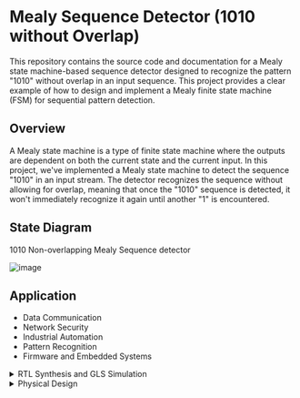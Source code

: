 # Mealy Sequence Detector (1010 without Overlap)
This repository contains the source code and documentation for a Mealy state machine-based sequence detector designed to recognize the pattern "1010" without overlap in an input sequence. This project provides a clear example of how to design and implement a Mealy finite state machine (FSM) for sequential pattern detection.

## Overview
A Mealy state machine is a type of finite state machine where the outputs are dependent on both the current state and the current input. In this project, we've implemented a Mealy state machine to detect the sequence "1010" in an input stream. The detector recognizes the sequence without allowing for overlap, meaning that once the "1010" sequence is detected, it won't immediately recognize it again until another "1" is encountered.

## State Diagram

1010 Non-overlapping Mealy Sequence detector



![image](https://github.com/JBavitha/pes_sdw/assets/142578450/f5ad4b29-5984-475b-8d80-4b01c9a8a05a)

## Application
- Data Communication
- Network Security
- Industrial Automation
- Pattern Recognition
- Firmware and Embedded Systems

<details>

<summary>RTL Synthesis and GLS Simulation</summary>



## Tools Used in RTL to GLS flow are:

1.iVerilog:
- A free and open-source Verilog simulation and synthesis tool.
- Part of the Icarus Verilog project.
- Utilized for simulating Verilog hardware description language code.
- It enables testing the design using a test bench, which applies stimulus to verify the functionality.
- Monitors input changes and evaluates corresponding output responses.

2.GTKwave:
- A free and open-source waveform viewer.
- Mainly used for visualizing simulation results produced by digital simulation tools such as Icarus Verilog.

3.Yosys:
- An open-source framework designed for Verilog RTL synthesis.
- Widely employed in digital design for converting high-level digital circuit descriptions into gate-level representations.
- Helps transform behavioral descriptions (e.g., Verilog code) into netlists, offering detailed information about the digital logic through gates and their connections.

## Functional Simulation 

To clone the repository use the below command 

```
git clone https://github.com/JBavitha/pes_sdw
```
Both the Verilog code and its corresponding testbench are loaded into the iVerilog tool.

```
vim pes_sdw.v
vim pes_sdw_tb.v
iverilog pes_sdw.v pes_sdw_tb.v
./a.out
gtkwave pes_sdw_tb.vcd

```



![Screenshot from 2023-10-21 14-52-18](https://github.com/JBavitha/pes_sdw/assets/142578450/04683d8c-aa6f-4e6e-bf60-8132f97c132b)

![Screenshot from 2023-10-21 14-44-18](https://github.com/JBavitha/pes_sdw/assets/142578450/57f07cdd-1fef-4f94-9798-419b74aaefe5)

![Screenshot from 2023-10-21 14-48-49](https://github.com/JBavitha/pes_sdw/assets/142578450/5211fbae-fc20-473e-970b-e123fad6ed2d)


**Pre synthesis Simulation result**

![Screenshot from 2023-10-21 11-54-46](https://github.com/JBavitha/pes_sdw/assets/142578450/a64737bc-8af7-4df3-9c0a-0655fd25f444)


## RTL Synthesis

```
read_liberty -lib ../lib/sky130_fd_sc_hd__tt_025C_1v80.lib
read_verilog pes_sdw.v
synth -top pes_sdw

```

![image](https://github.com/JBavitha/pes_sdw/assets/142578450/15f08c25-f610-42f1-bcd6-214167712107)

![image](https://github.com/JBavitha/pes_sdw/assets/142578450/e5f4cf9e-1d4a-4340-862c-c248de42372c)


To view the netlist

```
 abc -liberty -lib ./lib/sky130_fd_sc_hd__tt_025C_1v80.lib
 show

```

![Screenshot from 2023-10-21 12-02-53](https://github.com/JBavitha/pes_sdw/assets/142578450/62757a48-a0c2-4591-bf99-94b2914cd310)

To get .net 
```
write_verilog pes_sdw_net.v
!vim pes_sdw_net.v

```

![image](https://github.com/JBavitha/pes_sdw/assets/142578450/4df29d9c-a985-463b-85f8-0a38ab7649e6)


![image](https://github.com/JBavitha/pes_sdw/assets/142578450/c20a5362-86d0-4e69-9e62-65c9db06bc22)


To get even more simpler code type the following commands 

```
write_verilog -noattr pes_sdw_net.v
!vim pes_sdw_net.v

```

![image](https://github.com/JBavitha/pes_sdw/assets/142578450/f62f23de-03bb-40b7-94f1-8561c057ec22)

## GLS(Gate Level Simulation)

```
iverilog ../my_lib/verilog_model/primitives.v ../my_lib/verilog_model/sky130_fd_sc_hd.v pes_sdw_net.v tb_pes_sdw.v
```

![image](https://github.com/JBavitha/pes_sdw/assets/142578450/bbc59e49-52b6-4853-86c3-e5f6ffab2ad5)


```
./a.out
gtkwave pes_sdw_tb.vcd 
```
![Screenshot from 2023-10-21 12-10-08](https://github.com/JBavitha/pes_sdw/assets/142578450/c628d6b0-404a-4a61-8efb-23a7a9847545)

</details>

<details>

<summary>Physical Design</summary>



# Physical design 

- Physical design is the essential procedure that converts an abstract depiction of an electronic system, like an integrated circuit or computer chip, into a practical layout fit for manufacturing. This intricate process involves a series of stages for organizing and structuring different components, such as transistors, wiring, and connections, on a semiconductor material.

**Key facts of physical design encompass:**

 - Floorplanning: Defining the spatial arrangement of components and modules within the chip's layout.
 - Placement: Positioning individual elements like transistors and logic gates efficiently on the semiconductor substrate.
 - Routing: Establishing the interconnections or wiring between these components to facilitate data flow.
 - Clock Tree Synthesis (CTS): Structuring the clock distribution network to ensure precise synchronization throughout the chip.
 - Power Planning: Managing power distribution and consumption to maintain optimal operation and minimize energy usage.
 - Signal Integrity Analysis: Assessing the integrity of signals during transmission to prevent interference or distortion.
 - Timing Analysis: Evaluating the timing of signal propagation to meet performance requirements and minimize delays.
 - Design for Testability (DFT): Incorporating features that simplify testing and fault detection during chip production.
 - Physical Verification: Conducting rigorous checks to confirm that the physical design adheres to design rules and is free from errors.
 - Package Design: Creating the external packaging of the chip, considering factors like heat dissipation and connectivity.

## Installation of tools:

**Openlane and Docker**

- Follow the steps in the below link to install Docker
  https://docs.docker.com/engine/install/ubuntu/

- To install Openlane2
  https://openlane.readthedocs.io/en/latest/getting_started/installation/installation_ubuntu.html

### Magic

- Follow the below steps to install magic

```
git clone https://github.com/RTimothyEdwards/magic  
$ sudo apt-get install m4  
$ sudo apt-get install tcl-dev  
$ sudo apt-get install tk-dev  
$ sudo apt-get install blt  
$ sudo apt-get install freeglut3  
$ sudo apt-get install libglut3  
$ sudo apt-get install libglu1-mesa-dev  
$ sudo apt-get install libgl1-mesa-dev  
$ sudo apt-get install csh  
$ ./configure  
$ make  
$ make install
```

### Step 1
- To begin the physical design process, we must create the design file for the "pes_sdw" project. This entails having the "pes_sdw.v" file and access to the Skywater Process Design Kit (PDK), which contains all the necessary foundry-provided PDK-related files. To accomplish this, we follow these steps within the Openlane design directory:
- Create a folder called "pes_sdw" within the design directory.
- Within the "pes_sdw" folder, establish two subfolders named "src" and "config.json".
- To make the config.json file we type the following: vim config.json

```config.json``` looks like 


![image](https://github.com/JBavitha/pes_sdw/assets/142578450/1a2e13a0-54ad-492a-82c4-231dd925c983)


- after this, we go to the src file and add the pes_sdw.v file that we generated from Yosys in RTL synthesis and the required PDKs for our design.

### Step 2

- we invoke the openlane.

```
cd OpenLane
make mount
./flow.tcl -interactive
package require openlane 0.9
prep -design pes_sdw
```


<img width="604" alt="image" src="https://github.com/JBavitha/pes_sdw/assets/142578450/0ea08725-c509-46b0-84e5-a2d1688ee621">


![image](https://github.com/JBavitha/pes_sdw/assets/142578450/93ba2e58-633e-42be-a5a0-7179152fad58)


```run_synthesis```

<img width="610" alt="image" src="https://github.com/JBavitha/pes_sdw/assets/142578450/3307d948-871f-4412-97fb-69cbfdaf4c94">

- We can find the following synthesis report file in

```Openlane/designs/pes_sdw/runs/<latest_run>/reports/synthesis```

<img width="448" alt="image" src="https://github.com/JBavitha/pes_sdw/assets/142578450/a1dab21c-b818-47c2-bb17-1375a0f0925a">


## FLOORPLAN

```run_floorplan```


- To locate pes_sdw.def file for floorplan we type following command
```
cd OpenLane/designs/pes_sdw/runs/RUN_2023.11.03_05.32.49/results/floorplan
ls
```
![Screenshot from 2023-11-03 18-28-49](https://github.com/JBavitha/pes_sdw/assets/142578450/2a670b2c-ca32-49e0-a187-acaf155d3225)


- now to view the floorplan we type the following command:

```
cd OpenLane/designs/pes_sdw/runs/RUN_2023.11.03_05.32.49/results/floorplan
magic -T /home/bavitha/.volare/sky130A/libs.tech/magic/sky130A.tech lef read ../../tmp/merged.nom.lef def read pes_sdw.def &
```

<img width="475" alt="Screenshot 2023-11-03 134156" src="https://github.com/JBavitha/pes_sdw/assets/142578450/778adc35-786c-489a-9b79-41a6904029a7">


<img width="471" alt="Screenshot 2023-11-03 134233" src="https://github.com/JBavitha/pes_sdw/assets/142578450/831c37b2-91e3-4d91-a219-ea9e220ece7a">


<img width="484" alt="Screenshot 2023-11-03 134317" src="https://github.com/JBavitha/pes_sdw/assets/142578450/f4f8f81a-1e93-4504-8602-8c3ee4f356cd">


## PLACEMENT:

```run_placement```

- Follow the below steps
```
cd OpenLane/designs/pes_sdw/runs/RUN_2023.11.03_05.32.49/results/placement
magic -T /home/bavitha/.volare/sky130A/libs.tech/magic/sky130A.tech lef read ../../tmp/merged.nom.lef def read pes_sdw.def &

```

<img width="476" alt="Screenshot 2023-11-03 134801" src="https://github.com/JBavitha/pes_sdw/assets/142578450/17ea5c8d-6b31-46a5-9796-61df13790e15">


<img width="476" alt="Screenshot 2023-11-03 134826" src="https://github.com/JBavitha/pes_sdw/assets/142578450/7d89503b-b1bd-4d53-a171-918c559db244">


**placement statistics**


```Openlane/designs/pes_sdw/runs/<latest run>/logs/placement```


<img width="450" alt="image" src="https://github.com/JBavitha/pes_sdw/assets/142578450/757243ff-8bc0-4652-9267-2840671a1ed7">


### ROUTING:

```run_routing```

- follow below steps
```
cd OpenLane/designs/pes_sdw/runs/RUN_2023.11.03_05.32.49/results/routing
magic -T /home/bavitha/.volare/sky130A/libs.tech/magic/sky130A.tech lef read ../../tmp/merged.nom.lef def read pes_sdw.def &

```


<img width="478" alt="Screenshot 2023-11-03 135031" src="https://github.com/JBavitha/pes_sdw/assets/142578450/1050fd08-d552-470a-b8f1-d1bb1e3ac5b0">


<img width="478" alt="Screenshot 2023-11-03 135109" src="https://github.com/JBavitha/pes_sdw/assets/142578450/5c10d76c-7ad3-462f-a89a-94ceee616820">


<img width="485" alt="Screenshot 2023-11-03 135147" src="https://github.com/JBavitha/pes_sdw/assets/142578450/30e4eaef-b67d-4675-ba6e-c17650e4b3f0">


**Routing analysis**

```Openlane/designs/pes_bc/runs/<latest run>/logs/routing```

<img width="449" alt="image" src="https://github.com/JBavitha/pes_sdw/assets/142578450/9ae64a25-12d1-4147-a0c9-32fe6fc1ac76">


<img width="449" alt="image" src="https://github.com/JBavitha/pes_sdw/assets/142578450/99a07c73-bd51-42c7-bfdf-3da7f2149fbe">


### Clock tree synthesis

```run_cts```

<img width="602" alt="image" src="https://github.com/JBavitha/pes_sdw/assets/142578450/8b8dde79-3fd2-477c-a801-00f7bf3cab0e">

**cts statistics**

<img width="450" alt="image" src="https://github.com/JBavitha/pes_sdw/assets/142578450/74e36b43-e73f-4e15-a149-827272a430d3">


### Automatic flow in Openlane:

```
make mount

./flow.tcl -design <design name>

```

<img width="599" alt="image" src="https://github.com/JBavitha/pes_sdw/assets/142578450/90213bc0-2d5d-442e-890e-4e2b15d1ada1">

- Flow completion

<img width="558" alt="image" src="https://github.com/JBavitha/pes_sdw/assets/142578450/7c65e615-3a95-4cdc-b4cb-9be56474be7d">


### PARAMETERS

**Post-layout Synthesis**



<img width="448" alt="image" src="https://github.com/JBavitha/pes_sdw/assets/142578450/a1dab21c-b818-47c2-bb17-1375a0f0925a">

Gate count = 


**Area**

<img width="489" alt="image" src="https://github.com/JBavitha/pes_sdw/assets/142578450/b9e75b59-a9bb-489a-ae29-f8c9be07b093">







**Summary report**

<img width="558" alt="image" src="https://github.com/JBavitha/pes_sdw/assets/142578450/b1d20fbc-4420-4b5c-9a40-1012363fd5d3">




**4.Power**

<img width="450" alt="image" src="https://github.com/JBavitha/pes_sdw/assets/142578450/74e36b43-e73f-4e15-a149-827272a430d3">









</details>




